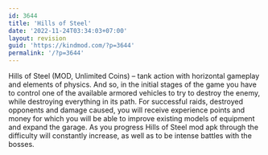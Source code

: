 ```yaml
---
id: 3644
title: 'Hills of Steel'
date: '2022-11-24T03:34:03+07:00'
layout: revision
guid: 'https://kindmod.com/?p=3644'
permalink: '/?p=3644'
---
```


Hills of Steel (MOD, Unlimited Coins) – tank action with horizontal gameplay and elements of physics. And so, in the initial stages of the game you have to control one of the available armored vehicles to try to destroy the enemy, while destroying everything in its path. For successful raids, destroyed opponents and damage caused, you will receive experience points and money for which you will be able to improve existing models of equipment and expand the garage. As you progress Hills of Steel mod apk through the difficulty will constantly increase, as well as to be intense battles with the bosses.